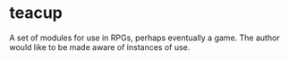 teacup
======

A set of modules for use in RPGs, perhaps eventually a game.
The author would like to be made aware of instances of use.
